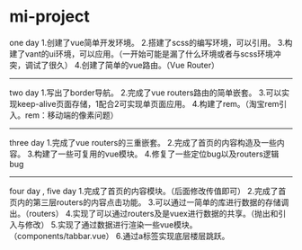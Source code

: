 # mi-project
one day
1.创建了vue简单开发环境。
2.搭建了scss的编写环境，可以引用。
3.构建了vant的ui环境，可以应用。（一开始可能是漏了什么环境或者与scss环境冲突，调试了很久）
4.创建了简单的vue路由。（Vue Router）
_______________
two day
1.写出了border导航。
2.完成了vue routers路由的简单嵌套。
3.可以实现keep-alive页面存储，1配合2可实现单页面应用。
4.构建了rem。（淘宝rem引入。rem：移动端的像素问题）
_______________
three day
1.完成了vue routers的三重嵌套。
2.完成了首页的内容构造及一些内容。
3.构建了一些可复用的vue模块。
4.修复了一些定位bug以及routers逻辑bug
_______________
four day , five day
1.完成了首页的内容模块。（后面修改传值即可）
2.完成了首页内的第三层routers的内容点击功能。
3.可以通过一简单的库进行数据的存储调出。（routers）
4.实现了可以通过routers及是vuex进行数据的共享。（抛出和引入与修改）
5.实现了通过数据进行渲染一些vue模块。（components/tabbar.vue）
6.通过a标签实现底层楼层跳跃。
